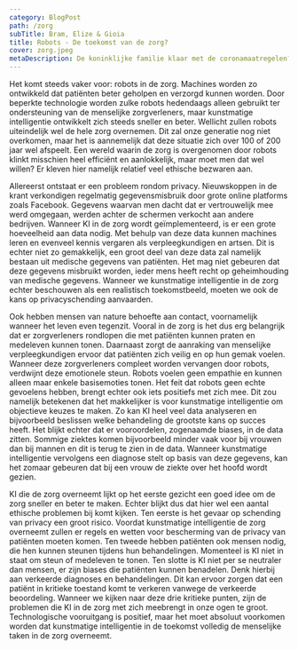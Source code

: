 ```yaml
---
category: BlogPost
path: /zorg
subTitle: Bram, Elize & Gioia
title: Robots - De toekomst van de zorg? 
cover: zorg.jpeg
metaDescription: De koninklijke familie klaar met de coronamaatregelen?! Een nieuw, uitgelekt filmpje gaat viraal. Binnen twee uur al een miljoen keer bekeken op Dumpert en op Twitter staat het binnen de kortste keren bovenaan de Trending-lijst. 
---
```


Het komt steeds vaker voor: robots in de zorg. Machines worden zo ontwikkeld dat patiënten beter geholpen en verzorgd kunnen worden. Door beperkte technologie worden zulke robots hedendaags alleen gebruikt ter ondersteuning van de menselijke zorgverleners, maar kunstmatige intelligentie ontwikkelt zich steeds sneller en beter. Wellicht zullen robots uiteindelijk wel de hele zorg overnemen. Dit zal onze generatie nog niet overkomen, maar het is aannemelijk dat deze situatie zich over 100 of 200 jaar wel afspeelt. Een wereld waarin de zorg is overgenomen door robots klinkt misschien heel efficiënt en aanlokkelijk, maar moet men dat wel willen? Er kleven hier namelijk relatief veel ethische bezwaren aan.  

Allereerst ontstaat er een probleem rondom privacy. Nieuwskoppen in de krant verkondigen regelmatig gegevensmisbruik door grote online platforms zoals Facebook. Gegevens waarvan men dacht dat er vertrouwelijk mee werd omgegaan, werden achter de schermen verkocht aan andere bedrijven. Wanneer KI in de zorg wordt geïmplementeerd, is er een grote hoeveelheid aan data nodig. Met behulp van deze data kunnen machines leren en evenveel kennis vergaren als verpleegkundigen en artsen. Dit is echter niet zo gemakkelijk, een groot deel van deze data zal namelijk bestaan uit medische gegevens van patiënten. Het mag niet gebeuren dat deze gegevens misbruikt worden, ieder mens heeft recht op geheimhouding van medische gegevens. Wanneer we kunstmatige intelligentie in de zorg echter beschouwen als een realistisch toekomstbeeld, moeten we ook de kans op privacyschending aanvaarden. 

Ook hebben mensen van nature behoefte aan contact, voornamelijk wanneer het leven even tegenzit. Vooral in de zorg is het dus erg belangrijk dat er zorgverleners rondlopen die met patiënten kunnen praten en medeleven kunnen tonen. Daarnaast zorgt de aanraking van menselijke verpleegkundigen ervoor dat patiënten zich veilig en op hun gemak voelen. Wanneer deze zorgverleners compleet worden vervangen door robots, verdwijnt deze emotionele steun. Robots voelen geen empathie en kunnen alleen maar enkele basisemoties tonen. Het feit dat robots geen echte gevoelens hebben, brengt echter ook iets positiefs met zich mee. Dit zou namelijk betekenen dat het makkelijker is voor kunstmatige intelligentie om objectieve keuzes te maken. Zo kan KI heel veel data analyseren en bijvoorbeeld beslissen welke behandeling de grootste kans op succes heeft. Het blijkt echter dat er vooroordelen, zogenaamde biases, in de data zitten. Sommige ziektes komen bijvoorbeeld minder vaak voor bij vrouwen dan bij mannen en dit is terug te zien in de data. Wanneer kunstmatige intelligentie vervolgens een diagnose stelt op basis van deze gegevens, kan het zomaar gebeuren dat bij een vrouw de ziekte over het hoofd wordt gezien. 

KI die de zorg overneemt lijkt op het eerste gezicht een goed idee om de zorg sneller en beter te maken. Echter blijkt dus dat hier wel een aantal ethische problemen bij komt kijken. Ten eerste is het gevaar op schending van privacy een groot risico. Voordat kunstmatige intelligentie de zorg overneemt zullen er regels en wetten voor bescherming van de privacy van patiënten moeten komen. Ten tweede hebben patiënten ook mensen nodig, die hen kunnen steunen tijdens hun behandelingen. Momenteel is KI niet in staat om steun of medeleven te tonen. Ten slotte is KI niet per se neutraler dan mensen, er zijn biases die patiënten kunnen benadelen. Denk hierbij aan verkeerde diagnoses en behandelingen. Dit kan ervoor zorgen dat een patiënt in kritieke toestand komt te verkeren vanwege de verkeerde beoordeling. Wanneer we kijken naar deze drie kritieke punten, zijn de problemen die KI in de zorg met zich meebrengt in onze ogen te groot. Technologische vooruitgang is positief, maar het moet absoluut voorkomen worden dat kunstmatige intelligentie in de toekomst volledig de menselijke taken in de zorg overneemt. 
